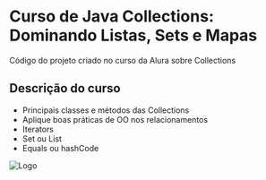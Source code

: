 
# Curso de Java Collections: Dominando Listas, Sets e Mapas

Código do projeto criado no curso da Alura sobre Collections


## Descrição do curso

- Principais classes e métodos das Collections
- Aplique boas práticas de OO nos relacionamentos
- Iterators
- Set ou List
- Equals ou hashCode 


![Logo](https://cdn-icons-png.flaticon.com/512/226/226777.png)

